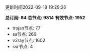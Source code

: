 更新时间2022-09-18 19:29:26

**总订阅: 64**
**总节点: 9814**
**有效节点: 1952**
- trojan节点: 77
- ss节点: 269
- v2ray节点: 1602
- ssr节点: 4
